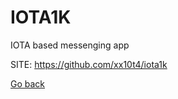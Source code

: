 # IOTA1K
 
 IOTA based messenging app
 
 SITE: https://github.com/xx10t4/iota1k

 [Go back](https://portable-linux-apps.github.io/apps.html)
